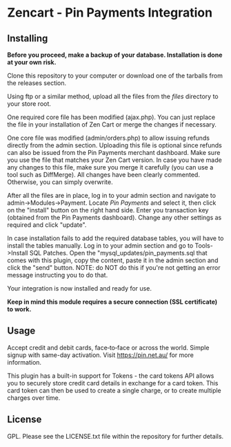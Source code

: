 # Zencart - Pin Payments Integration

## Installing 

**Before you proceed, make a backup of your database. Installation is done at your own risk.**

Clone this repository to your computer or download one of the tarballs from the releases section. 

Using ftp or a similar method, upload all the files from the *files* directory to your store root.

One required core file has been modified (ajax.php). You can just replace the file in your installation of Zen Cart or merge the changes if necessary.

One core file was modified (admin/orders.php) to allow issuing refunds directly from the admin section. Uploading this file is optional since refunds can also be issued from the Pin Payments merchant dashboard. Make sure you use the file that matches your Zen Cart version. In case you have made any changes to this file, make sure you merge it carefully (you can use a tool such as DiffMerge). All changes have been clearly commented. Otherwise, you can simply overwrite. 

After all the files are in place, log in to your admin section and navigate to admin->Modules->Payment. Locate *Pin Payments* and select it, then click on the "install" button on the right hand side. Enter you transaction key (obtained from the Pin Payments dashboard). Change any other settings as required and click "update".

In case installation fails to add the required database tables, you will have to install the tables manually. Log in to your admin section and go to Tools->Install SQL Patches. Open the "mysql_updates/pin_payments.sql that comes with this plugin, copy the content, paste it in the admin section and click the "send" button. NOTE: do NOT do this if you're not getting an error message instructing you to do that.

Your integration is now installed and ready for use.

**Keep in mind this module requires a secure connection (SSL certificate) to work.**

## Usage

Accept credit and debit cards, face‑to‑face or across the world. Simple signup with same-day activation. Visit https://pin.net.au/ for more information.

This plugin has a built-in support for Tokens - the card tokens API allows you to securely store credit card details in exchange for a card token. This card token can then be used to create a single charge, or to create multiple charges over time.

## License 

GPL. Please see the LICENSE.txt file within the repository for further details.
